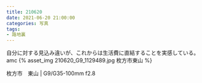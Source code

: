 ```yaml
---
title: 210620
date: 2021-06-20 21:00:00
categories: 写真
tags:
- 路地裏
---
```


自分に対する見込み違いが、これからは生活費に直結することを実感している。
amc
{% asset_img 210620_G9_1129489.jpg 枚方市東山 %}

枚方市　東山 | G9/G35-100mm f2.8
